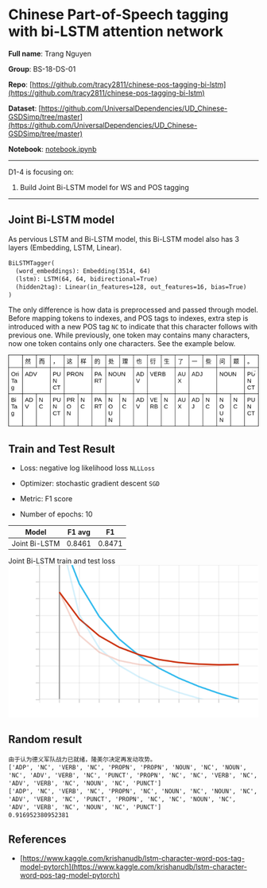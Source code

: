 # Chinese Part-of-Speech tagging with bi-LSTM attention network

**Full name**: Trang Nguyen

**Group**: BS-18-DS-01

**Repo**: [https://github.com/tracy2811/chinese-pos-tagging-bi-lstm](https://github.com/tracy2811/chinese-pos-tagging-bi-lstm)

**Dataset**: [https://github.com/UniversalDependencies/UD_Chinese-GSDSimp/tree/master](https://github.com/UniversalDependencies/UD_Chinese-GSDSimp/tree/master)

**Notebook**: [notebook.ipynb](https://github.com/tracy2811/chinese-pos-tagging-bi-lstm/notebook.ipynb)

------------------------

D1-4 is focusing on:

1. Build Joint Bi-LSTM model for WS and POS tagging

-------------------------


## Joint Bi-LSTM model

As pervious LSTM and Bi-LSTM model, this Bi-LSTM model also has 3 layers (Embedding, LSTM, Linear).
```
BiLSTMTagger(
  (word_embeddings): Embedding(3514, 64)
  (lstm): LSTM(64, 64, bidirectional=True)
  (hidden2tag): Linear(in_features=128, out_features=16, bias=True)
)
```

The only difference is how data is preprocessed and passed through model. Before mapping tokens to indexes, and POS tags to indexes, extra step is introduced with a new POS tag `NC` to indicate that this character follows with previous one. While previously, one token may contains many characters, now one token contains only one characters. See the example below.

![Sample sentence](./sample-sentence.png)

## Train and Test Result

* Loss: negative log likelihood loss `NLLLoss`

* Optimizer: stochastic gradient descent `SGD` 

* Metric: F1 score

* Number of epochs: 10

Model | F1 avg | F1
--- | --- | ---
Joint Bi-LSTM | 0.8461 | 0.8471

Joint Bi-LSTM train and test loss
![Joint Bi-LSTM train and test loss](./JointBiLSTM_Loss.svg)

## Random result

```
由于认为德义军队战力已就绪，隆美尔决定再发动攻势。
['ADP', 'NC', 'VERB', 'NC', 'PROPN', 'PROPN', 'NOUN', 'NC', 'NOUN', 'NC', 'ADV', 'VERB', 'NC', 'PUNCT', 'PROPN', 'NC', 'NC', 'VERB', 'NC', 'ADV', 'VERB', 'NC', 'NOUN', 'NC', 'PUNCT']
['ADP', 'NC', 'VERB', 'NC', 'PROPN', 'NC', 'NOUN', 'NC', 'NOUN', 'NC', 'ADV', 'VERB', 'NC', 'PUNCT', 'PROPN', 'NC', 'NC', 'NOUN', 'NC', 'ADV', 'VERB', 'NC', 'NOUN', 'NC', 'PUNCT']
0.916952380952381
```

## References

* [https://www.kaggle.com/krishanudb/lstm-character-word-pos-tag-model-pytorch](https://www.kaggle.com/krishanudb/lstm-character-word-pos-tag-model-pytorch)
